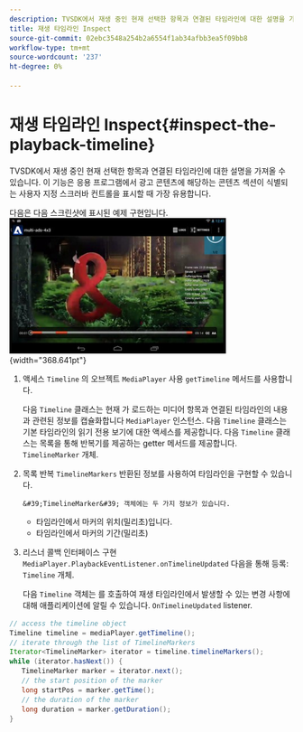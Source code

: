 ```yaml
---
description: TVSDK에서 재생 중인 현재 선택한 항목과 연결된 타임라인에 대한 설명을 가져올 수 있습니다. 이 기능은 응용 프로그램에서 광고 콘텐츠에 해당하는 콘텐츠 섹션이 식별되는 사용자 지정 스크러바 컨트롤을 표시할 때 가장 유용합니다.
title: 재생 타임라인 Inspect
source-git-commit: 02ebc3548a254b2a6554f1ab34afbb3ea5f09bb8
workflow-type: tm+mt
source-wordcount: '237'
ht-degree: 0%

---
```


# 재생 타임라인 Inspect{#inspect-the-playback-timeline}

TVSDK에서 재생 중인 현재 선택한 항목과 연결된 타임라인에 대한 설명을 가져올 수 있습니다. 이 기능은 응용 프로그램에서 광고 콘텐츠에 해당하는 콘텐츠 섹션이 식별되는 사용자 지정 스크러바 컨트롤을 표시할 때 가장 유용합니다.

다음은 다음 스크린샷에 표시된 예제 구현입니다.  ![](assets/inspect-playback.jpg){width="368.641pt"}

1. 액세스 `Timeline` 의 오브젝트 `MediaPlayer` 사용 `getTimeline` 메서드를 사용합니다.

   다음 `Timeline` 클래스는 현재 가 로드하는 미디어 항목과 연결된 타임라인의 내용과 관련된 정보를 캡슐화합니다 `MediaPlayer` 인스턴스. 다음 `Timeline` 클래스는 기본 타임라인의 읽기 전용 보기에 대한 액세스를 제공합니다. 다음 `Timeline` 클래스는 목록을 통해 반복기를 제공하는 getter 메서드를 제공합니다. `TimelineMarker` 개체.

1. 목록 반복 `TimelineMarkers` 반환된 정보를 사용하여 타임라인을 구현할 수 있습니다.

       &#39;TimelineMarker&#39; 객체에는 두 가지 정보가 있습니다.
   
   * 타임라인에서 마커의 위치(밀리초)입니다.
   * 타임라인에서 마커의 기간(밀리초)

1. 리스너 콜백 인터페이스 구현 `MediaPlayer.PlaybackEventListener.onTimelineUpdated` 다음을 통해 등록: `Timeline` 개체.

   다음 `Timeline` 객체는 를 호출하여 재생 타임라인에서 발생할 수 있는 변경 사항에 대해 애플리케이션에 알릴 수 있습니다. `OnTimelineUpdated` listener.

```java
// access the timeline object 
Timeline timeline = mediaPlayer.getTimeline(); 
// iterate through the list of TimelineMarkers 
Iterator<TimelineMarker> iterator = timeline.timelineMarkers(); 
while (iterator.hasNext()) { 
   TimelineMarker marker = iterator.next(); 
   // the start position of the marker 
   long startPos = marker.getTime(); 
   // the duration of the marker 
   long duration = marker.getDuration(); 
}
```

